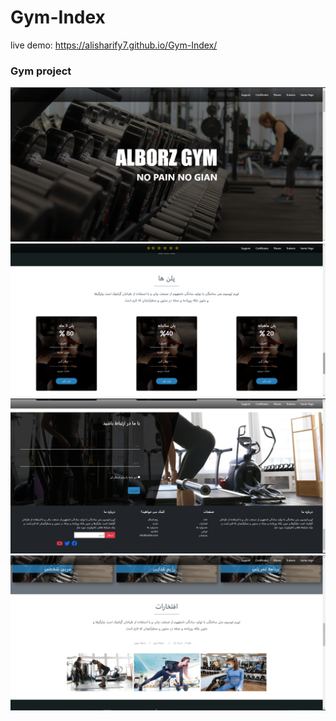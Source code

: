 # Gym-Index


live demo:
https://alisharify7.github.io/Gym-Index/



### Gym project

<img src="./Docs/gym.png" width="600px">
<img src="./Docs/gym1.png" width="600px">
<img src="./Docs/gym2.png" width="600px">
<img src="./Docs/gym3.png" width="600px">
